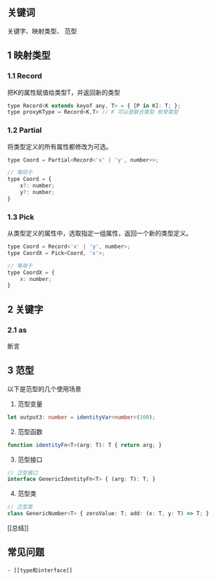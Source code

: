 ## 关键词

关键字、映射类型、 范型

## 1 映射类型

### 1.1 Record

把K的属性赋值给类型T，并返回新的类型

```js
type Record<K extends keyof any, T> = { [P in K]: T; };
type proxyKType = Record<K,T> // K 可以是联合类型 枚举类型 
```

### 1.2  Partial

将类型定义的所有属性都修改为可选。

```js
type Coord = Partial<Record<'x' | 'y', number>>;

// 等同于
type Coord = {
	x?: number;
	y?: number;
}
```

### 1.3  Pick

从类型定义的属性中，选取指定一组属性，返回一个新的类型定义。

```js
type Coord = Record<'x' | 'y', number>;
type CoordX = Pick<Coord, 'x'>;

// 等用于
type CoordX = {
	x: number;
}
```

## 2 关键字

### 2.1 as

断言


## 3 范型

以下是范型的几个使用场景

1. 范型变量

```ts
let output3: number = identityVar<number>(100);
```

2. 范型函数

```ts
function identityFn<T>(arg: T): T { return arg; }
```

3. 范型接口

```ts
// 泛型接口 
interface GenericIdentityFn<T> { (arg: T): T; }
```

4. 范型类

```ts
// 泛型类 
class GenericNumber<T> { zeroValue: T; add: (x: T, y: T) => T; }
```

[[总结]]
## 常见问题

	- [[type和interface]]